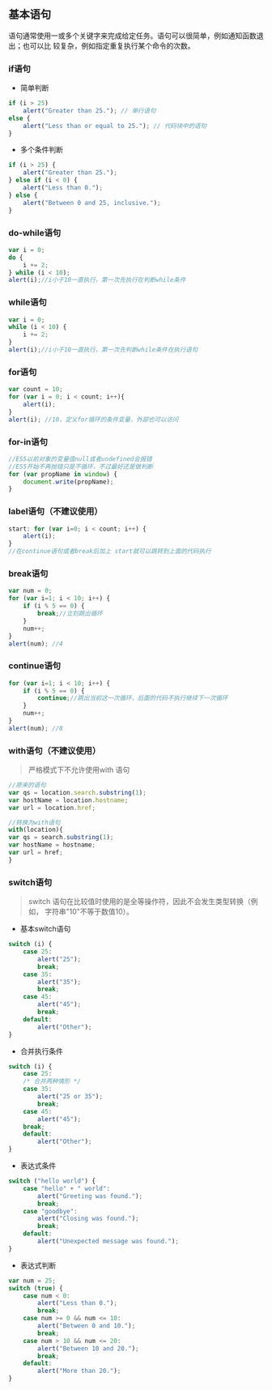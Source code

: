 ﻿## 基本语句
语句通常使用一或多个关键字来完成给定任务。语句可以很简单，例如通知函数退出；也可以比
较复杂，例如指定重复执行某个命令的次数。
### if语句
- 简单判断
``` JavaScript
if (i > 25)
	alert("Greater than 25."); // 单行语句
else {
	alert("Less than or equal to 25."); // 代码块中的语句
}
```
- 多个条件判断
``` JavaScript
if (i > 25) {
	alert("Greater than 25.");
} else if (i < 0) {
	alert("Less than 0.");
} else {
	alert("Between 0 and 25, inclusive.");
}
```
### do-while语句
``` JavaScript
var i = 0;
do {
	i += 2;
} while (i < 10);
alert(i);//i小于10一直执行，第一次先执行在判断while条件
```
### while语句
``` JavaScript
var i = 0;
while (i < 10) {
	i += 2;
}
alert(i);//i小于10一直执行，第一次先判断while条件在执行语句
```
### for语句
``` JavaScript
var count = 10;
for (var i = 0; i < count; i++){
	alert(i);
}
alert(i); //10，定义for循环的条件变量，外部也可以访问
```
### for-in语句
``` JavaScript
//ES5以前对象的变量值null或者undefined会报错
//ES5开始不再抛错只是不循环，不过最好还是做判断
for (var propName in window) {
	document.write(propName);
}
```
### label语句（不建议使用）
``` JavaScript
start: for (var i=0; i < count; i++) {
	alert(i);
}
//在continue语句或者break后加上 start就可以跳转到上面的代码执行
```
### break语句
``` JavaScript
var num = 0;
for (var i=1; i < 10; i++) {
	if (i % 5 == 0) {
		break;//立刻跳出循环
	}
	num++;
}
alert(num); //4
```
### continue语句
``` JavaScript
for (var i=1; i < 10; i++) {
	if (i % 5 == 0) {
		continue;//跳出当前这一次循环，后面的代码不执行继续下一次循环
	}
	num++;
}
alert(num); //8
```
### with语句（不建议使用）
>严格模式下不允许使用with 语句
``` JavaScript
//原来的语句
var qs = location.search.substring(1);
var hostName = location.hostname;
var url = location.href;

//转换为with语句
with(location){
var qs = search.substring(1);
var hostName = hostname;
var url = href;
}
```
### switch语句
>switch 语句在比较值时使用的是全等操作符，因此不会发生类型转换（例如，
字符串"10"不等于数值10）。
- 基本switch语句
``` JavaScript
switch (i) {
	case 25:
		alert("25");
		break;
	case 35:
		alert("35");
		break;
	case 45:
		alert("45");
		break;
	default:
		alert("Other");
}
```
- 合并执行条件
``` JavaScript
switch (i) {
	case 25:
	/* 合并两种情形 */
	case 35:
		alert("25 or 35");
		break;
	case 45:
		alert("45");
	break;
	default:
		alert("Other");
}
```
- 表达式条件
``` JavaScript
switch ("hello world") {
	case "hello" + " world":
		alert("Greeting was found.");
		break;
	case "goodbye":
		alert("Closing was found.");
		break;
	default:
		alert("Unexpected message was found.");
}
```
- 表达式判断
``` JavaScript
var num = 25;
switch (true) {
	case num < 0:
		alert("Less than 0.");
		break;
	case num >= 0 && num <= 10:
		alert("Between 0 and 10.");
		break;
	case num > 10 && num <= 20:
		alert("Between 10 and 20.");
		break;
	default:
		alert("More than 20.");
}
```
